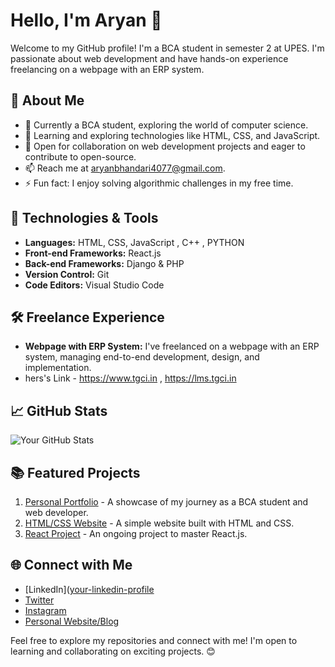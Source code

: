 # Hello, I'm Aryan 👋

Welcome to my GitHub profile! I'm a BCA student in semester 2 at UPES. I'm passionate about web development and have hands-on experience freelancing on a webpage with an ERP system.

## 🚀 About Me

- 💼 Currently a BCA student, exploring the world of computer science.
- 🌱 Learning and exploring technologies like HTML, CSS, and JavaScript.
- 👯 Open for collaboration on web development projects and eager to contribute to open-source.
- 📫 Reach me at aryanbhandari4077@gmail.com.
- ⚡ Fun fact: I enjoy solving algorithmic challenges in my free time.

## 🔧 Technologies & Tools

- **Languages:** HTML, CSS, JavaScript , C++ , PYTHON
- **Front-end Frameworks:** React.js
- **Back-end Frameworks:** Django & PHP
- **Version Control:** Git
- **Code Editors:** Visual Studio Code  

## 🛠️ Freelance Experience

- **Webpage with ERP System:** I've freelanced on a webpage with an ERP system, managing end-to-end development, design, and implementation.
- hers's Link - https://www.tgci.in , https://lms.tgci.in
  
## 📈 GitHub Stats

![Your GitHub Stats](https://github-readme-stats.vercel.app/api?username=your-username&show_icons=true&theme=radical)

## 📚 Featured Projects

1. [Personal Portfolio](link) - A showcase of my journey as a BCA student and web developer.
2. [HTML/CSS Website](link) - A simple website built with HTML and CSS.
3. [React Project](link) - An ongoing project to master React.js.

## 🌐 Connect with Me

- [LinkedIn]([your-linkedin-profile](https://www.linkedin.com/in/aryan-bhandari-555962286?utm_source=share&utm_campaign=share_via&utm_content=profile&utm_medium=android_app)
- [Twitter](https://x.com/__aryanbhandari?t=TNbRMx34eewPy_fkf64hEw&s=09)
- [Instagram](https://www.instagram.com/____aryanbhandari?igsh=MWF0YTk3MGF1eXY0OQ%3D%3D)
- [Personal Website/Blog](your-website)

Feel free to explore my repositories and connect with me! I'm open to learning and collaborating on exciting projects. 😊

